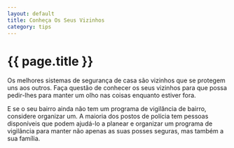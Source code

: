 ```yaml
---
layout: default
title: Conheça Os Seus Vizinhos
category: tips
---
```


# {{ page.title }}

Os melhores sistemas de segurança de casa são vizinhos que se protegem uns aos outros. Faça questão de conhecer os seus vizinhos para que possa pedir-lhes para manter um olho nas coisas enquanto estiver fora.

E se o seu bairro ainda não tem um programa de vigilância de bairro, considere organizar um. A maioria dos postos de polícia tem pessoas disponíveis que podem ajudá-lo a planear e organizar um programa de vigilância para manter não apenas as suas posses seguras, mas também a sua família.
